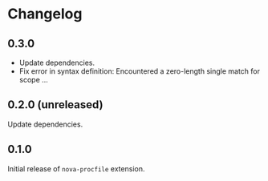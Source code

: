 # Changelog

## 0.3.0

- Update dependencies.
- Fix error in syntax definition: Encountered a zero-length single match for scope …

## 0.2.0 (unreleased)

Update dependencies.

## 0.1.0

Initial release of `nova-procfile` extension.
